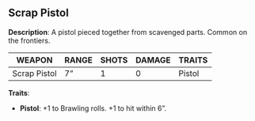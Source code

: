 ## Scrap Pistol

**Description**: A pistol pieced together from scavenged parts. Common on the frontiers.

| WEAPON      | RANGE | SHOTS | DAMAGE | TRAITS |
|-------------|-------|-------|--------|--------|
| Scrap Pistol| 7”    | 1     | 0      | Pistol |

**Traits**:
- **Pistol**: +1 to Brawling rolls. +1 to hit within 6”.
